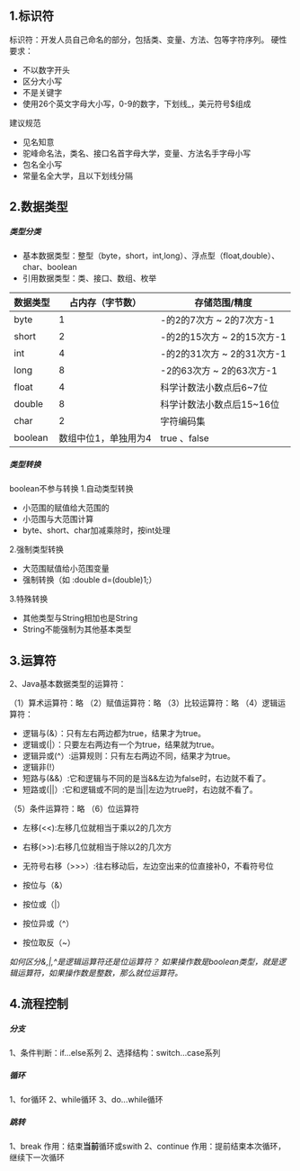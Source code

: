 ## 1.标识符
标识符：开发人员自己命名的部分，包括类、变量、方法、包等字符序列。
硬性要求：
- 不以数字开头
- 区分大小写
- 不是关键字
- 使用26个英文字母大小写，0-9的数字，下划线_，美元符号$组成

建议规范

- 见名知意
- 驼峰命名法，类名、接口名首字母大学，变量、方法名手字母小写
- 包名全小写
- 常量名全大学，且以下划线分隔

## 2.数据类型
##### 类型分类
- 基本数据类型：整型（byte，short，int,long）、浮点型（float,double）、char、boolean
- 引用数据类型：类、接口、数组、枚举

| 数据类型 | 占内存（字节数） | 存储范围/精度 |
| -------- | ---------------- | -------- |
| byte| 1|-的2的7次方 ~  2的7次方-1|
|short|2| -的2的15次方 ~  2的15次方-1|
|int|4| -的2的31次方 ~  2的31次方-1|
|long|8| -2的63次方 ~ 2的63次方-1|
|float|4|科学计数法小数点后6~7位|
|double|8|科学计数法小数点后15~16位|
|char|2|字符编码集|
|boolean|数组中位1，单独用为4|true 、false|

##### 类型转换
boolean不参与转换
1.自动类型转换

- 小范围的赋值给大范围的
- 小范围与大范围计算
- byte、short、char加减乘除时，按int处理

2.强制类型转换
- 大范围赋值给小范围变量
- 强制转换（如 :double d=(double)1;）

3.特殊转换
- 其他类型与String相加也是String
- String不能强制为其他基本类型

## 3.运算符
2、Java基本数据类型的运算符：

（1）算术运算符：略
（2）赋值运算符：略
（3）比较运算符：略
（4）逻辑运算符：

- 逻辑与(&）：只有左右两边都为true，结果才为true。
- 逻辑或(|）：只要左右两边有一个为true，结果就为true。
- 逻辑异或(^）:运算规则：只有左右两边不同，结果才为true。		
- 逻辑非(!）
- 短路与(&&）:它和逻辑与不同的是当&&左边为false时，右边就不看了。
- 短路或(||）:它和逻辑或不同的是当||左边为true时，右边就不看了。

（5）条件运算符：略
（6）位运算符

- 左移(<<):左移几位就相当于乘以2的几次方

- 右移(>>):右移几位就相当于除以2的几次方

- 无符号右移（>>>）:往右移动后，左边空出来的位直接补0，不看符号位

- 按位与（&）

- 按位或（|）

- 按位异或（^）

- 按位取反（~）

*如何区分&,|,^是逻辑运算符还是位运算符？*
*如果操作数是boolean类型，就是逻辑运算符，如果操作数是整数，那么就位运算符。*

## 4.流程控制
##### 分支
1、条件判断：if...else系列
2、选择结构：switch...case系列
##### 循环
1、for循环
2、while循环
3、do...while循环
##### 跳转
1、break
作用：结束**当前**循环或swith
2、continue 
作用：提前结束本次循环，继续下一次循环